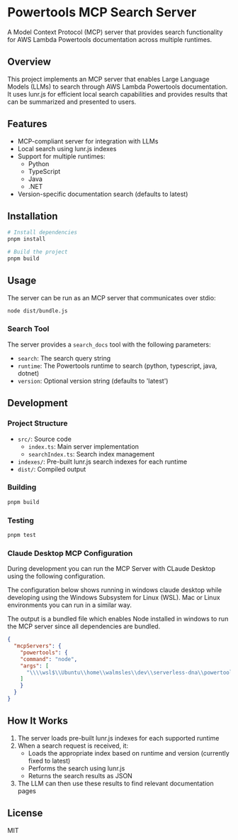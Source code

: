 # Powertools MCP Search Server

A Model Context Protocol (MCP) server that provides search functionality for AWS Lambda Powertools documentation across multiple runtimes.

## Overview

This project implements an MCP server that enables Large Language Models (LLMs) to search through AWS Lambda Powertools documentation. It uses lunr.js for efficient local search capabilities and provides results that can be summarized and presented to users.

## Features

- MCP-compliant server for integration with LLMs
- Local search using lunr.js indexes
- Support for multiple runtimes:
  - Python
  - TypeScript
  - Java
  - .NET
- Version-specific documentation search (defaults to latest)

## Installation

```bash
# Install dependencies
pnpm install

# Build the project
pnpm build
```

## Usage

The server can be run as an MCP server that communicates over stdio:

```bash
node dist/bundle.js
```


### Search Tool

The server provides a `search_docs` tool with the following parameters:

- `search`: The search query string
- `runtime`: The Powertools runtime to search (python, typescript, java, dotnet)
- `version`: Optional version string (defaults to 'latest')

## Development

### Project Structure

- `src/`: Source code
  - `index.ts`: Main server implementation
  - `searchIndex.ts`: Search index management
- `indexes/`: Pre-built lunr.js search indexes for each runtime
- `dist/`: Compiled output

### Building

```bash
pnpm build
```

### Testing

```bash
pnpm test
```

### Claude Desktop MCP Configuration

During development you can run the MCP Server with CLaude Desktop using the following configuration.

The configuration below shows running in windows claude desktop while developing using the Windows Subsystem for Linux (WSL).  Mac or Linux environments you can run in a similar way.  

The output is a bundled file which enables Node installed in windows to run the MCP server since all dependencies are bundled.

```json
{
  "mcpServers": {
    "powertools": {
	"command": "node",
	"args": [
	  "\\\\wsl$\\Ubuntu\\home\\walmsles\\dev\\serverless-dna\\powertools-mcp\\dist\\bundle.js"
	]
    }
  }
}
```

## How It Works

1. The server loads pre-built lunr.js indexes for each supported runtime
2. When a search request is received, it:
   - Loads the appropriate index based on runtime and version (currently fixed to latest)
   - Performs the search using lunr.js
   - Returns the search results as JSON
3. The LLM can then use these results to find relevant documentation pages

## License

MIT
